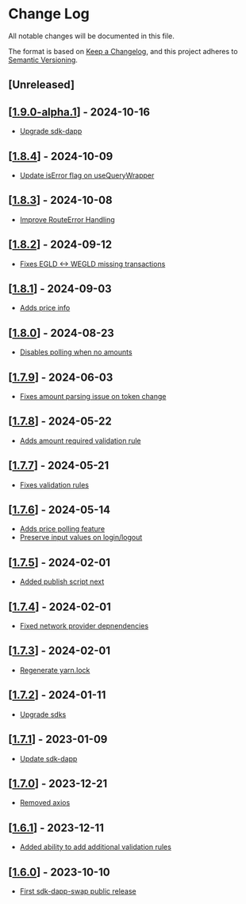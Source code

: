 # Change Log

All notable changes will be documented in this file.

The format is based on [Keep a Changelog](https://keepachangelog.com/en/1.0.0/),
and this project adheres to [Semantic Versioning](https://semver.org/spec/v2.0.0.html).

## [Unreleased]

## [[1.9.0-alpha.1](https://github.com/multiversx/mx-sdk-dapp-swap/pull/3)] - 2024-10-16

- [Upgrade sdk-dapp](https://github.com/multiversx/mx-sdk-dapp-swap/pull/31)


## [[1.8.4](https://github.com/multiversx/mx-sdk-dapp-swap/pull/30)] - 2024-10-09

- [Update isError flag on useQueryWrapper](https://github.com/multiversx/mx-sdk-dapp-swap/pull/29)

## [[1.8.3](https://github.com/multiversx/mx-sdk-dapp-swap/pull/28)] - 2024-10-08

- [Improve RouteError Handling](https://github.com/multiversx/mx-sdk-dapp-swap/pull/27)

## [[1.8.2](https://github.com/multiversx/mx-sdk-dapp-swap/pull/26)] - 2024-09-12

- [Fixes EGLD <-> WEGLD missing transactions](https://github.com/multiversx/mx-sdk-dapp-swap/pull/26)

## [[1.8.1](https://github.com/multiversx/mx-sdk-dapp-swap/pull/25)] - 2024-09-03

- [Adds price info](https://github.com/multiversx/mx-sdk-dapp-swap/pull/25)

## [[1.8.0](https://github.com/multiversx/mx-sdk-dapp-swap/pull/24)] - 2024-08-23

- [Disables polling when no amounts](https://github.com/multiversx/mx-sdk-dapp-swap/pull/23)

## [[1.7.9](https://github.com/multiversx/mx-sdk-dapp-swap/pull/22)] - 2024-06-03

- [Fixes amount parsing issue on token change](https://github.com/multiversx/mx-sdk-dapp-swap/pull/21)

## [[1.7.8](https://github.com/multiversx/mx-sdk-dapp-swap/pull/20)] - 2024-05-22

- [Adds amount required validation rule](https://github.com/multiversx/mx-sdk-dapp-swap/pull/19)

## [[1.7.7](https://github.com/multiversx/mx-sdk-dapp-swap/pull/18)] - 2024-05-21

- [Fixes validation rules](https://github.com/multiversx/mx-sdk-dapp-swap/pull/17)

## [[1.7.6](https://github.com/multiversx/mx-sdk-dapp-swap/pull/15)] - 2024-05-14

- [Adds price polling feature](https://github.com/multiversx/mx-sdk-dapp-swap/pull/14)
- [Preserve input values on login/logout](https://github.com/multiversx/mx-sdk-dapp-swap/pull/14)

## [[1.7.5](https://github.com/multiversx/mx-sdk-dapp-swap/pull/13)] - 2024-02-01

- [Added publish script next](https://github.com/multiversx/mx-sdk-dapp-swap/pull/13)

## [[1.7.4](https://github.com/multiversx/mx-sdk-dapp-swap/pull/12)] - 2024-02-01

- [Fixed network provider depnendencies](https://github.com/multiversx/mx-sdk-dapp-swap/pull/12)

## [[1.7.3](https://github.com/multiversx/mx-sdk-dapp-swap/pull/11)] - 2024-02-01

- [Regenerate yarn.lock](https://github.com/multiversx/mx-sdk-dapp-swap/pull/11)

## [[1.7.2](https://github.com/multiversx/mx-sdk-dapp-swap/pull/10)] - 2024-01-11

- [Upgrade sdks](https://github.com/multiversx/mx-sdk-dapp-swap/pull/9)

## [[1.7.1](https://github.com/multiversx/mx-sdk-dapp-swap/pull/6)] - 2023-01-09

- [Update sdk-dapp](https://github.com/multiversx/mx-sdk-dapp-swap/pull/6)

## [[1.7.0](https://github.com/multiversx/mx-sdk-dapp-swap/pull/5)] - 2023-12-21

- [Removed axios](https://github.com/multiversx/mx-sdk-dapp-swap/pull/4)

## [[1.6.1](https://github.com/multiversx/mx-sdk-dapp-swap/pull/3)] - 2023-12-11

- [Added ability to add additional validation rules](https://github.com/multiversx/mx-sdk-dapp-swap/pull/2)

## [[1.6.0](https://github.com/multiversx/mx-sdk-dapp-swap/pull/1)] - 2023-10-10

- [First sdk-dapp-swap public release](https://github.com/multiversx/mx-sdk-dapp-swap/pull/1)
